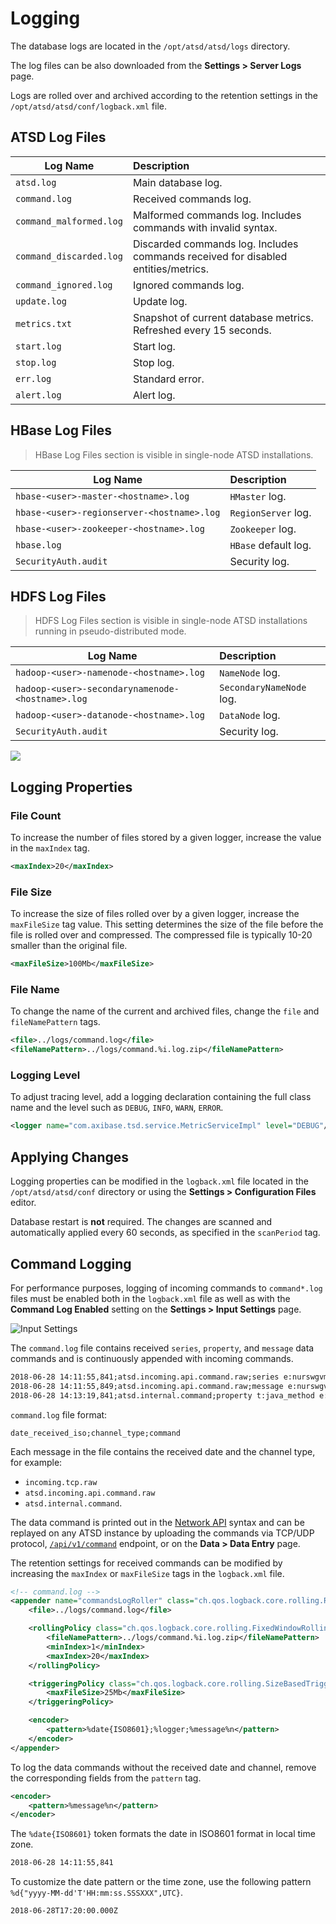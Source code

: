 # Logging

The database logs are located in the `/opt/atsd/atsd/logs` directory.

The log files can be also downloaded from the **Settings > Server Logs** page.

Logs are rolled over and archived according to the retention settings in the `/opt/atsd/atsd/conf/logback.xml` file.

## ATSD Log Files

|**Log Name**|**Description**|
|---|:---|
|`atsd.log`| Main database log.|
|`command.log`| Received commands log.|
|`command_malformed.log`| Malformed commands log. Includes commands with invalid syntax.|
|`command_discarded.log`| Discarded commands log. Includes commands received for disabled entities/metrics.|
|`command_ignored.log`| Ignored commands log. |
|`update.log`| Update log. |
|`metrics.txt`| Snapshot of current database metrics. Refreshed every 15 seconds. |
|`start.log`| Start log.|
|`stop.log`| Stop log.|
|`err.log`| Standard error. |
|`alert.log`| Alert log. |

## HBase Log Files

> HBase Log Files section is visible in single-node ATSD installations.

|**Log Name**|**Description**|
|---|:---|
|`hbase-<user>-master-<hostname>.log`| `HMaster` log.|
|`hbase-<user>-regionserver-<hostname>.log`| `RegionServer` log.|
|`hbase-<user>-zookeeper-<hostname>.log`| `Zookeeper` log.|
|`hbase.log`| `HBase` default log.|
|`SecurityAuth.audit`| Security log.|

## HDFS Log Files

> HDFS Log Files section is visible in single-node ATSD installations running in pseudo-distributed mode.

|**Log Name**|**Description**|
|---|:---|
|`hadoop-<user>-namenode-<hostname>.log`| `NameNode` log.|
|`hadoop-<user>-secondarynamenode-<hostname>.log`| `SecondaryNameNode` log.|
|`hadoop-<user>-datanode-<hostname>.log`| `DataNode` log.|
|`SecurityAuth.audit`| Security log.|

![](./images/server-logs-atsd.png)

## Logging Properties

### File Count

To increase the number of files stored by a given logger, increase the value in the `maxIndex` tag.

```xml
<maxIndex>20</maxIndex>
```

### File Size

To increase the size of files rolled over by a given logger, increase the `maxFileSize` tag value. This setting determines the size of the file before the file is rolled over and compressed. The compressed file is typically 10-20 smaller than the original file.

```xml
<maxFileSize>100Mb</maxFileSize>
```

### File Name

To change the name of the current and archived files, change the `file` and `fileNamePattern` tags.

```xml
<file>../logs/command.log</file>
<fileNamePattern>../logs/command.%i.log.zip</fileNamePattern>
```

### Logging Level

To adjust tracing level, add a logging declaration containing the full class name and the level such as `DEBUG`, `INFO`, `WARN`, `ERROR`.

```xml
<logger name="com.axibase.tsd.service.MetricServiceImpl" level="DEBUG"/>
```

## Applying Changes

Logging properties can be modified in the `logback.xml` file located in the `/opt/atsd/atsd/conf` directory or using the **Settings > Configuration Files** editor.

Database restart is **not** required. The changes are scanned and automatically applied every 60 seconds, as specified in the `scanPeriod` tag.

## Command Logging

For performance purposes, logging of incoming commands to `command*.log` files must be enabled both in the `logback.xml` file as well as with the **Command Log Enabled** setting on the **Settings > Input Settings** page.

![Input Settings](./images/logging_input.png)

The `command.log` file contains received `series`, `property`, and `message` data commands and is continuously appended with incoming commands.

```txt
2018-06-28 14:11:55,841;atsd.incoming.api.command.raw;series e:nurswgvml007 m:os.disk.fs.percent_used=45.62672958755293  t:disk=/
2018-06-28 14:11:55,849;atsd.incoming.api.command.raw;message e:nurswgvml008 ms:1530195115844 t:job_type="DOCKER" t:job_name="docker-hbs-to-nur" t:source="docker-hbs-to-nur" t:type="collector-job" t:status="COMPLETED"
2018-06-28 14:13:19,841;atsd.internal.command;property t:java_method e:atsd ms:1530195199841 k:host=NURSWGVML007 v:java_method_invoke_last=5
```

`command.log` file format:

```ls
date_received_iso;channel_type;command
```

Each message in the file contains the received date and the channel type, for example:

* `incoming.tcp.raw`
* `atsd.incoming.api.command.raw`
* `atsd.internal.command`.

The data command is printed out in the [Network API](../api/network/README.md) syntax and can be replayed on any ATSD instance by uploading the commands via TCP/UDP protocol, [`/api/v1/command`](../api/data/ext/command.md) endpoint, or on the **Data > Data Entry** page.

The retention settings for received commands can be modified by increasing the `maxIndex` or `maxFileSize` tags in the `logback.xml` file.

```xml
<!-- command.log -->
<appender name="commandsLogRoller" class="ch.qos.logback.core.rolling.RollingFileAppender">
    <file>../logs/command.log</file>

    <rollingPolicy class="ch.qos.logback.core.rolling.FixedWindowRollingPolicy">
        <fileNamePattern>../logs/command.%i.log.zip</fileNamePattern>
        <minIndex>1</minIndex>
        <maxIndex>20</maxIndex>
    </rollingPolicy>

    <triggeringPolicy class="ch.qos.logback.core.rolling.SizeBasedTriggeringPolicy">
        <maxFileSize>25Mb</maxFileSize>
    </triggeringPolicy>

    <encoder>
        <pattern>%date{ISO8601};%logger;%message%n</pattern>
    </encoder>
</appender>
```

To log the data commands without the received date and channel, remove the corresponding fields from the `pattern` tag.

```xml
<encoder>
    <pattern>%message%n</pattern>
</encoder>
```

The `%date{ISO8601}` token formats the date in ISO8601 format in local time zone.

```txt
2018-06-28 14:11:55,841
```

To customize the date pattern or the time zone, use the following pattern `%d{"yyyy-MM-dd'T'HH:mm:ss.SSSXXX",UTC}`.

```txt
2018-06-28T17:20:00.000Z
```
